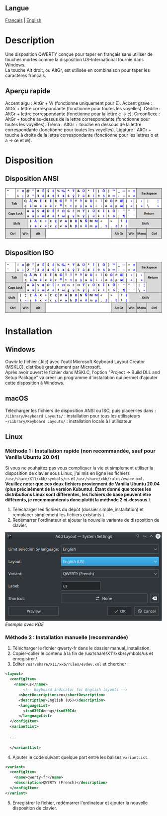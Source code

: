 ## Langue

[Français](README.fr.md) | [English](README.md)

# Description

Une disposition QWERTY conçue pour taper en français sans utiliser de touches mortes comme la disposition US-International fournie dans Windows.\
La touche Alt droit, ou AltGr, est utilisée en combinaison pour taper les caractères français.

## Aperçu rapide
Accent aigu : AltGr + W (fonctionne uniquement pour E).
Accent grave : AltGr + lettre correspondante (fonctionne pour toutes les voyelles).
Cédille : AltGr + lettre correspondante (fonctionne pour la lettre c -> ç).
Circonflexe : AltGr + touche au-dessus de la lettre correspondante (fonctionne pour toutes les voyelles).
Tréma : AltGr + touche en dessous de la lettre correspondante (fonctionne pour toutes les voyelles).
Ligature : AltGr + touche à droite de la lettre correspondante (fonctionne pour les lettres o et a -> œ et æ).

# Disposition

## Disposition ANSI
<img src="qwerty-fr_ansi.png">

## Disposition ISO
<img src="qwerty-fr_iso.png">

# Installation

## Windows

Ouvrir le fichier (.klc) avec l'outil Microsoft Keyboard Layout Creator (MSKLC), distribué gratuitement par Microsoft.\
Après avoir ouvert le fichier dans MSKLC, l'option "Project -> Build DLL and Setup Package" va créer un programme d'installation qui permet d'ajouter cette disposition à Windows.

## macOS

Télécharger les fichiers de disposition ANSI ou ISO, puis placer-les dans :\
`/Library/Keyboard Layouts/` : installation pour tous les utilisateurs\
`~/Library/Keyboard Layouts/` : installation locale à l'utilisateur

## Linux

### Méthode 1 : Installation rapide (non recommandée, sauf pour Vanilla Ubuntu 20.04)

Si vous ne souhaitez pas vous compliquer la vie et simplement utiliser la disposition de clavier sous Linux, j'ai mis en ligne les fichiers `/usr/share/X11/xkb/symbols/us` et `/usr/share/xkb/rules/evdev.xml`.\
**Veuillez noter que ces deux fichiers proviennent de Vanilla Ubuntu 20.04 (plus précisément de la version Kubuntu). Étant donné que toutes les distributions Linux sont différentes, les fichiers de base peuvent être différents, je recommanderais donc plutôt la méthode 2 ci-dessous.**\
1. Télécharger les fichiers du dépôt (dossier simple_installation) et remplacer simplement les fichiers existants.\
2. Redémarrer l'ordinateur et ajouter la nouvelle variante de disposition de clavier.

<img src="./linux/kde_example.png" />\
*Exemple avec KDE*

### Méthode 2 : Installation manuelle (recommandée)

1. Télécharger le fichier qwerty-fr dans le dossier manual_installation.
2. Copier-coller le contenu à la fin de /usr/share/X11/xkb/symbols/us et enregistrer.\
3. Editer `/usr/share/X11/xkb/rules/evdev.xml` et chercher :

```xml
<layout>
  <configItem>
    <name>us</name>
        <!-- Keyboard indicator for English layouts -->
      <shortDescription>en</shortDescription>
      <description>English (US)</description>
      <languageList>
        <iso639Id>eng</iso639Id>
      </languageList>
  </configItem>
  <variantList>

  ...

  </variantList>
```

4. Ajouter le code suivant quelque part entre les balises `variantList`.
```xml
<variant>
  <configItem>
    <name>qwerty-fr</name>
    <description>QWERTY (French)</description>
  </configItem>
</variant>
```

5. Enregistrer le fichier, redémarrer l'ordinateur et ajouter la nouvelle disposition de clavier.
